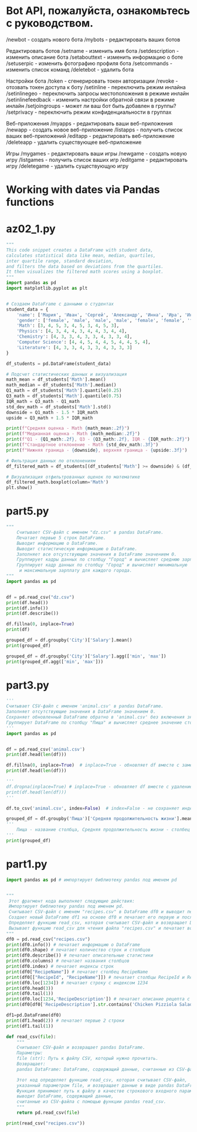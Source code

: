 # Bot API, пожалуйста, ознакомьтесь с руководством. 

/newbot - создать нового бота
/mybots - редактировать ваших ботов

Редактировать ботов
/setname - изменить имя бота
/setdescription - изменить описание бота
/setabouttext - изменить информацию о боте
/setuserpic - изменить фотографию профиля бота
/setcommands - изменить список команд
/deletebot - удалить бота

Настройки бота
/token - сгенерировать токен авторизации
/revoke - отозвать токен доступа к боту
/setinline - переключить режим инлайна
/setinlinegeo - переключить запросы местоположения в режиме инлайн
/setinlinefeedback - изменить настройки обратной связи в режиме инлайн
/setjoingroups - может ли ваш бот быть добавлен в группы?
/setprivacy - переключить режим конфиденциальности в группах

Веб-приложения
/myapps - редактировать ваши веб-приложения
/newapp - создать новое веб-приложение
/listapps - получить список ваших веб-приложений
/editapp - редактировать веб-приложение
/deleteapp - удалить существующее веб-приложение

Игры
/mygames - редактировать ваши игры
/newgame - создать новую игру
/listgames - получить список ваших игр
/editgame - редактировать игру
/deletegame - удалить существующую игру


# Working with dates via Pandas functions
# az02_1.py
```python
"""
This code snippet creates a DataFrame with student data,
calculates statistical data like mean, median, quartiles,
inter quartile range, standard deviation,
and filters the data based on deviations from the quartiles.
It then visualizes the filtered math scores using a boxplot.
"""
import pandas as pd
import matplotlib.pyplot as plt


# Создаем DataFrame с данными о студентах
student_data = {
    'name': ['Мария', 'Иван', 'Сергей', 'Александр', 'Инна', 'Ира', 'Инна', 'Дмитрий', 'Елена', 'Николай'],
    'gender': ['female', 'male', 'male', 'male', 'female', 'female', 'female', 'male', 'female', 'male'],
    'Math': [3, 4, 5, 3, 4, 5, 3, 4, 5, 3],
    'Physics': [4, 3, 4, 4, 3, 4, 4, 3, 4, 4],
    'Chemistry': [4, 3, 3, 4, 3, 3, 4, 3, 3, 4],
    'Computer Science': [4, 4, 5, 4, 4, 5, 4, 4, 5, 4],
    'Literature': [4, 3, 3, 4, 3, 3, 4, 3, 3, 3]
}

df_students = pd.DataFrame(student_data)

# Подсчет статистических данных и визуализация
math_mean = df_students['Math'].mean()
math_median = df_students['Math'].median()
Q1_math = df_students['Math'].quantile(0.25)
Q3_math = df_students['Math'].quantile(0.75)
IQR_math = Q3_math - Q1_math
std_dev_math = df_students['Math'].std()
downside = Q1_math - 1.5 * IQR_math
upside = Q3_math + 1.5 * IQR_math

print(f"Средняя оценка - Math {math_mean:.2f}")
print(f"Медианная оценка - Math {math_median:.2f}")
print(f"Q1 - {Q1_math:.2f}, Q3 - {Q3_math:.2f}, IQR - {IQR_math:.2f}")
print(f"Стандартное отклонение - Math {std_dev_math:.3f}")
print(f"Нижняя граница - {downside}, верхняя граница - {upside:.3f}")

# Фильтрация данных по отклонениям
df_filtered_math = df_students[(df_students['Math'] >= downside) & (df_students['Math'] <= upside)]

# Визуализация отфильтрованных оценок по математике
df_filtered_math.boxplot(column='Math')
plt.show()
```
#
# part5.py
```python
"""
    Считывает CSV-файл с именем "dz.csv" в pandas DataFrame.
    Печатает первые 5 строк DataFrame.
    Выводит информацию о DataFrame.
    Выводит статистическую информацию о DataFrame.
    Заполняет все отсутствующие значения в DataFrame значением 0.
    Группирует кадры данных по столбцу "Город" и вычисляет среднюю зарплату для каждого города.
    Группирует кадр данных по столбцу "Город" и вычисляет минимальную
     и максимальную зарплату для каждого города.
"""
import pandas as pd


df = pd.read_csv("dz.csv")
print(df.head())
print(df.info())
print(df.describe())

df.fillna(0, inplace=True)
print(df)

grouped_df = df.groupby('City')['Salary'].mean()
print(grouped_df)

grouped_df = df.groupby('City')['Salary'].agg(['min', 'max'])
print(grouped_df.agg(['min', 'max']))

```
# part3.py
```python
'''
Считывает CSV-файл с именем 'animal.csv' в pandas DataFrame.
Заполняет отсутствующие значения в DataFrame значением 0.
Сохраняет обновленный DataFrame обратно в 'animal.csv' без включения значений индексов.
Группирует DataFrame по столбцу "Пища" и вычисляет среднее значение столбца "Средняя продолжительность жизни".
'''
import pandas as pd


df = pd.read_csv('animal.csv')
print(df.head(len(df)))

df.fillna(0, inplace=True)  # inplace=True - обновляет df вместе с заменой пропущенных значений
print(df.head(len(df)))

'''
df.dropna(inplace=True) # inplace=True - обновляет df вместе с удалением пропущенных значений
print(df.head(len(df)))
'''

df.to_csv('animal.csv', index=False)  # index=False - не сохраняет индексы

grouped_df = df.groupby('Пища')['Средняя продолжительность жизни'].mean()
'''
    Пища - название столбца, Средняя продолжительность жизни - столбец с средней продолжительностью жизни
'''
print(grouped_df)

```
# part1.py
```python
import pandas as pd # импортирует библиотеку pandas под именем pd


"""
 Этот фрагмент кода выполняет следующие действия:
 Импортирует библиотеку pandas под именем pd.
 Считывает CSV-файл с именем "recipes.csv" в DataFrame df0 и выводит первые 3 строки и последнюю строку из него.
 Создает новый DataFrame df1 на основе df0 и печатает его первую и последнюю строки.
 Определяет функцию read_csv, которая считывает CSV-файл и возвращает DataFrame.
 Вызывает функцию read_csv для чтения файла "recipes.csv" и печатает возвращаемый ею DataFrame.
"""
df0 = pd.read_csv("recipes.csv")
print(df0.info()) # печатает информацию о DataFrame
print(df0.shape) # печатает количество строк и столбцов
print(df0.describe()) # печатает описательные статистики
print(df0.columns) # печатает названия столбцов
print(df0.index) # печатает индексы строк
print(df0["RecipeName"]) # печатает столбец RecipeName
print(df0[["RecipeId", "RecipeName"]]) # печатает столбцы RecipeId и RecipeName
print(df0.loc[1234]) # печатает строку с индексом 1234
print(df0.head(3))
print(df0.tail(1))
print(df0.loc[1234,'RecipeDescription']) # печатает описание рецепта с индексом 1234
print(df0[df0['RecipeDescription'].str.contains('Chicken Pizziola Salad')],"\n") # печатает рецепты, содержащие "Chicken Pizziola Salad"

df1=pd.DataFrame(df0)
print(df1.head(2)) # печатает первые 2 строки
print(df1.tail(1))

def read_csv(file):
    """
    Считывает CSV-файл и возвращает pandas DataFrame.
    Параметры:
    file (str): Путь к файлу CSV, который нужно прочитать.
    Возвращает:
    pandas DataFrame: DataFrame, содержащий данные, считанные из CSV-файла.

    Этот код определяет функцию read_csv, которая считывает CSV-файл,
    указанный параметром file, и возвращает данные в виде pandas DataFrame.
    Функция принимает путь к файлу в качестве строкового входного параметра и
    выводит DataFrame, содержащий данные,
    считанные из CSV-файла с помощью функции pandas read_csv.
    """
    return pd.read_csv(file)

print(read_csv("recipes.csv"))
```
